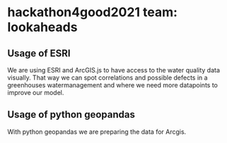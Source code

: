# hackathon4good2021 team: lookaheads

## Usage of ESRI
We are using ESRI and ArcGIS.js to have access to the water quality data visually. 
That way we can spot correlations and possible defects in a greenhouses watermanagement and where we need more datapoints to improve our model.

## Usage of python geopandas 
With python geopandas we are preparing the data for Arcgis. 
